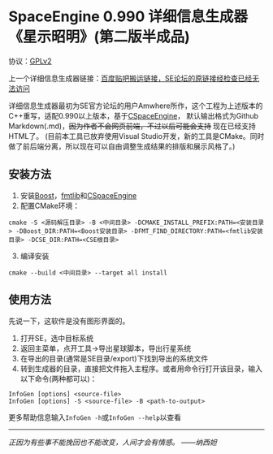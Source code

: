 # SpaceEngine 0.990 详细信息生成器《星示昭明》(第二版半成品)

协议：[GPLv2](https://www.gnu.org/licenses/licenses.html)

上一个详细信息生成器链接：[百度贴吧搬运链接，SE论坛的原链接经检查已经无法访问](https://tieba.baidu.com/p/4458618242)

详细信息生成器最初为SE官方论坛的用户Amwhere所作，这个工程为上述版本的C++重写，适配0.990以上版本，基于[CSpaceEngine](https://github.com/StellarDX/CSpaceEngine-Project)，
默认输出格式为Github Markdown(.md)，~~因为作者不会网页前端，不过以后可能会支持~~ 现在已经支持HTML了。
(目前本工具已放弃使用Visual Studio开发，新的工具是CMake。同时做了前后端分离，所以现在可以自由调整生成结果的排版和展示风格了。)

## 安装方法

1. 安装[Boost](https://www.boost.org/)，[fmtlib](https://fmt.dev/)和[CSpaceEngine](https://github.com/StellarDX/CSpaceEngine-Project)
2. 配置CMake环境：
```
cmake -S <源码解压目录> -B <中间目录> -DCMAKE_INSTALL_PREFIX:PATH=<安装目录> -DBoost_DIR:PATH=<Boost安装目录> -DFMT_FIND_DIRECTORY:PATH=<fmtlib安装目录> -DCSE_DIR:PATH=<CSE根目录>
```
3. 编译安装
```
cmake --build <中间目录> --target all install
```

## 使用方法

先说一下，这软件是没有图形界面的。
1. 打开SE，选中目标系统
2. 返回主菜单，点开工具->导出星球脚本，导出行星系统
3. 在导出的目录(通常是SE目录/export)下找到导出的系统文件
4. 转到生成器的目录，直接把文件拖入主程序。或者用命令行打开该目录，输入以下命令(两种都可以)：
```
InfoGen [options] <source-file>
InfoGen [options] -S <source-file> -B <path-to-output>
```
更多帮助信息输入`InfoGen -h`或`InfoGen --help`以查看

----------
*正因为有些事不能挽回也不能改变，人间才会有情感。 ——纳西妲*
